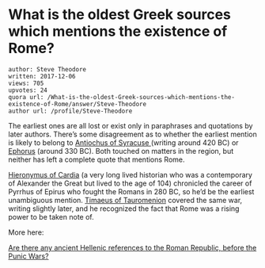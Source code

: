 # What is the oldest Greek sources which mentions the existence of Rome?

	author: Steve Theodore
	written: 2017-12-06
	views: 705
	upvotes: 24
	quora url: /What-is-the-oldest-Greek-sources-which-mentions-the-existence-of-Rome/answer/Steve-Theodore
	author url: /profile/Steve-Theodore


The earliest ones are all lost or exist only in paraphrases and quotations by later authors. There’s some disagreement as to whether the earliest mention is likely to belong to [Antiochus of Syracuse ](https://en.wikipedia.org/wiki/Antiochus_of_Syracuse)(writing around 420 BC) or [Ephorus](https://en.wikipedia.org/wiki/Ephorus) (around 330 BC). Both touched on matters in the region, but neither has left a complete quote that mentions Rome.

[Hieronymus of Cardia](https://en.wikipedia.org/wiki/Hieronymus_of_Cardia) (a very long lived historian who was a contemporary of Alexander the Great but lived to the age of 104) chronicled the career of Pyrrhus of Epirus who fought the Romans in 280 BC, so he’d be the earliest unambiguous mention. [Timaeus of Tauromenion](https://en.wikipedia.org/wiki/Timaeus_(historian)) covered the same war, writing slightly later, and he recognized the fact that Rome was a rising power to be taken note of.

More here:

[Are there any ancient Hellenic references to the Roman Republic, before the Punic Wars?](https://www.quora.com/Are-there-any-ancient-Hellenic-references-to-the-Roman-Republic-before-the-Punic-Wars)

